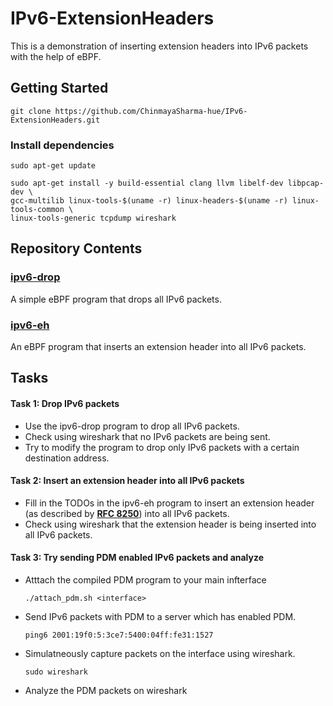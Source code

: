 # IPv6-ExtensionHeaders

This is a demonstration of inserting extension headers into IPv6 packets with the help of eBPF. 

## Getting Started
```
git clone https://github.com/ChinmayaSharma-hue/IPv6-ExtensionHeaders.git
```
### Install dependencies
```
sudo apt-get update
```
```
sudo apt-get install -y build-essential clang llvm libelf-dev libpcap-dev \
gcc-multilib linux-tools-$(uname -r) linux-headers-$(uname -r) linux-tools-common \
linux-tools-generic tcpdump wireshark
```

## Repository Contents

<!-- Link the readme.md file inside directories -->
### [ipv6-drop](https://github.com/ChinmayaSharma-hue/IPv6-ExtensionHeaders/tree/main/ipv6-drop)
A simple eBPF program that drops all IPv6 packets.
### [ipv6-eh](https://github.com/ChinmayaSharma-hue/IPv6-ExtensionHeaders/tree/main/ipv6-eh)
An eBPF program that inserts an extension header into all IPv6 packets.

## Tasks

#### Task 1: Drop IPv6 packets
* Use the ipv6-drop program to drop all IPv6 packets.
* Check using wireshark that no IPv6 packets are being sent.
* Try to modify the program to drop only IPv6 packets with a certain destination address.

#### Task 2: Insert an extension header into all IPv6 packets
* Fill in the TODOs in the ipv6-eh program to insert an extension header (as described by [**RFC 8250**](https://datatracker.ietf.org/doc/rfc8250/)) into all IPv6 packets.
* Check using wireshark that the extension header is being inserted into all IPv6 packets.

#### Task 3: Try sending PDM enabled IPv6 packets and analyze
* Atttach the compiled PDM program to your main infterface
  ```
  ./attach_pdm.sh <interface>
  ```
* Send IPv6 packets with PDM to a server which has enabled PDM.
  ```
  ping6 2001:19f0:5:3ce7:5400:04ff:fe31:1527
  ```
* Simulatneously capture packets on the interface using wireshark.
  ```
  sudo wireshark
  ```
* Analyze the PDM packets on wireshark
